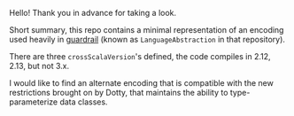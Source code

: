 Hello! Thank you in advance for taking a look.

Short summary, this repo contains a minimal representation of an encoding used heavily in [guardrail](https://github.com/guardrail-dev/guardrail) (known as `LanguageAbstraction` in that repository).

There are three `crossScalaVersion`'s defined, the code compiles in 2.12, 2.13, but not 3.x.

I would like to find an alternate encoding that is compatible with the new restrictions brought on by Dotty, that maintains the ability to type-parameterize data classes.

